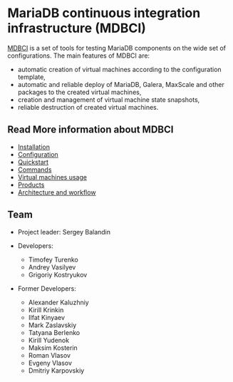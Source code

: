 # MariaDB continuous integration infrastructure (MDBCI)

[MDBCI](https://github.com/mariadb-corporation/mdbci) is a set of tools for testing MariaDB components on the wide set of configurations. The main features of MDBCI are:

* automatic creation of virtual machines according to the configuration template,
* automatic and reliable deploy of MariaDB, Galera, MaxScale and other packages to the created virtual machines,
* creation and management of virtual machine state snapshots,
* reliable destruction of created virtual machines.

## Read More information about MDBCI

* [Installation](install_mdbci.md)
* [Configuration](general_configuration/configuration_files.md)
* [Quickstart](quickstart.md)
* [Commands](commands/commands_summary.md)
* [Virtual machines usage](virtual_machines/virtual_machine_usage.md)
* [Products](products/all_products.md)
* [Architecture and workflow](architecture_and_workflow.md)

## Team

* Project leader: Sergey Balandin
* Developers:
  * Timofey Turenko
  * Andrey Vasilyev
  * Grigoriy Kostryukov

* Former Developers:
  * Alexander Kaluzhniy
  * Kirill Krinkin
  * Ilfat Kinyaev
  * Mark Zaslavskiy
  * Tatyana Berlenko
  * Kirill Yudenok
  * Maksim Kosterin
  * Roman Vlasov
  * Evgeny Vlasov
  * Dmitriy Karpovskiy
